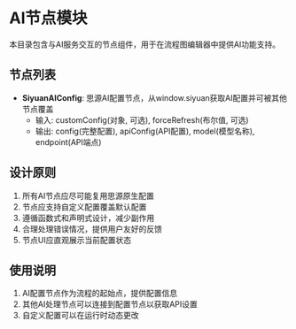 # AI节点模块

本目录包含与AI服务交互的节点组件，用于在流程图编辑器中提供AI功能支持。

## 节点列表

- **SiyuanAIConfig**: 思源AI配置节点，从window.siyuan获取AI配置并可被其他节点覆盖
  - 输入: customConfig(对象, 可选), forceRefresh(布尔值, 可选)
  - 输出: config(完整配置), apiConfig(API配置), model(模型名称), endpoint(API端点)

## 设计原则

1. 所有AI节点应尽可能复用思源原生配置
2. 节点应支持自定义配置覆盖默认配置
3. 遵循函数式和声明式设计，减少副作用
4. 合理处理错误情况，提供用户友好的反馈
5. 节点UI应直观展示当前配置状态

## 使用说明

1. AI配置节点作为流程的起始点，提供配置信息
2. 其他AI处理节点可以连接到配置节点以获取API设置
3. 自定义配置可以在运行时动态更改 